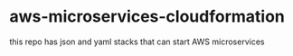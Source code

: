 # aws-microservices-cloudformation
this repo has json and yaml stacks that can start AWS microservices
